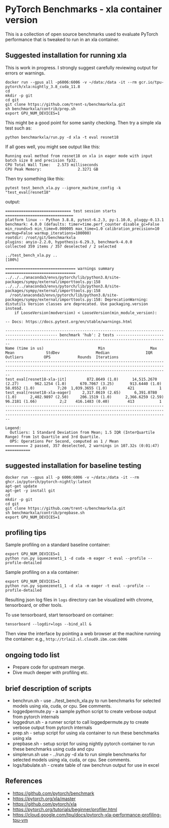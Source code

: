 # PyTorch Benchmarks - xla container version
This is a collection of open source benchmarks used to evaluate PyTorch performance that is tweaked to run in an xla container.


## Suggested installation for running xla

This is work in progress. I strongly suggest carefully reviewing output for errors or warnings.

```
docker run --gpus all -p6006:6006 -v ~/data:/data -it --rm gcr.io/tpu-pytorch/xla:nightly_3.8_cuda_11.8
cd
mkdir -p git
cd git
git clone https://github.com/trent-s/benchmarkxla.git
sh benchmarkxla/contrib/prep.sh
export GPU_NUM_DEVICES=1
```

This might be a good point for some sanity checking.
Then try a simple xla test such as:

```
python benchmarkxla/run.py -d xla -t eval resnet18
```

If all goes well, you might see output like this:

```
Running eval method from resnet18 on xla in eager mode with input batch size 8 and precision fp32.
CPU Total Wall Time:   2.573 milliseconds
CPU Peak Memory:                2.3271 GB
```

Then try something like this:
```
pytest test_bench_xla.py --ignore_machine_config -k "test_eval[resnet18"
```

output:
```
============================= test session starts ==============================
platform linux -- Python 3.8.8, pytest-6.2.3, py-1.10.0, pluggy-0.13.1
benchmark: 4.0.0 (defaults: timer=time.perf_counter disable_gc=False min_rounds=5 min_time=0.000005 max_time=1.0 calibration_precision=10 warmup=False warmup_iterations=100000)
rootdir: /root/git/benchmarkxla
plugins: anyio-2.2.0, hypothesis-6.29.3, benchmark-4.0.0
collected 359 items / 357 deselected / 2 selected

../test_bench_xla.py ..                                                  [100%]

=============================== warnings summary ===============================
../../../anaconda3/envs/pytorch/lib/python3.8/site-packages/sympy/external/importtools.py:158
../../../anaconda3/envs/pytorch/lib/python3.8/site-packages/sympy/external/importtools.py:158
  /root/anaconda3/envs/pytorch/lib/python3.8/site-packages/sympy/external/importtools.py:158: DeprecationWarning: distutils Version classes are deprecated. Use packaging.version instead.
    if LooseVersion(modversion) < LooseVersion(min_module_version):

-- Docs: https://docs.pytest.org/en/stable/warnings.html

--------------------------------------------------------------------------------------------- benchmark 'hub': 2 tests ---------------------------------------------------------------------------------------------
Name (time in us)                        Min                    Max                  Mean              StdDev                Median                IQR            Outliers         OPS            Rounds  Iterations
--------------------------------------------------------------------------------------------------------------------------------------------------------------------------------------------------------------------
test_eval[resnet18-xla-jit]         872.8649 (1.0)      14,515.2670 (2.27)       962.1254 (1.0)      670.7067 (3.25)       913.6440 (1.0)      58.0552 (1.0)          7;20  1,039.3655 (1.0)         421           1
test_eval[resnet18-xla-eager]     2,317.0619 (2.65)      6,391.0780 (1.0)      2,402.9897 (2.50)     206.1519 (1.0)      2,366.6259 (2.59)     96.2181 (1.66)          2;2    416.1483 (0.40)        413           1
--------------------------------------------------------------------------------------------------------------------------------------------------------------------------------------------------------------------

Legend:
  Outliers: 1 Standard Deviation from Mean; 1.5 IQR (InterQuartile Range) from 1st Quartile and 3rd Quartile.
  OPS: Operations Per Second, computed as 1 / Mean
========== 2 passed, 357 deselected, 2 warnings in 107.32s (0:01:47) ===========
```

## suggested installation for baseline testing
```
docker run --gpus all -p 6006:6006 -v ~/data:/data -it --rm ghcr.io/pytorch/pytorch-nightly:latest
apt-get update
apt-get -y install git
cd
mkdir -p git
cd git
git clone https://github.com/trent-s/benchmarkxla.git
sh benchmarkxla/contrib/prepbase.sh
export GPU_NUM_DEVICES=1
```

## profiling tips
Sample profiling on a standard baseline container:
```
export GPU_NUM_DEVICES=1
python run.py squeezenet1_1 -d cuda -m eager -t eval --profile --profile-detailed
```

Sample profiling on a xla container:
```
export GPU_NUM_DEVICES=1
python run.py squeezenet1_1 -d xla -m eager -t eval --profile --profile-detailed
```

Resulting json log files in `logs` directory can be visualized with chrome, tensorboard, or other tools.

To use tensorboard, start tensorboard on container:
```
tensorboard --logdir=logs --bind_all &
```

Then view the interface by pointing a web browser at the machine running the container:
e.g., `http://trlai2.sl.cloud9.ibm.com:6006`


## ongoing todo list
- Prepare code for upstream merge.
- Dive much deeper with profiling etc.


## brief description of scripts
- benchrun.sh - use ../test_bench_xla.py to run benchmarks for selected models using xla, cuda, or cpu. See comments.
- loggedpermute.py - a sample python script to create verbose output from pytorch internals
- loggedrun.sh - a runner script to call loggedpermute.py to create verbose output from pytorch internals
- prep.sh - setup script for using xla container to run these benchmarks using xla
- prepbase.sh - setup script for using nightly pytorch container to run these benchmarks using cuda and cpu
- simplerun.sh use - ../run.py -d xla to run simple benchmarks for selected models using xla, cuda, or cpu. See comments.
- logs/tabulate.sh - create table of raw benchrun output for use in excel

## References
- https://github.com/pytorch/benchmark
- https://pytorch.org/xla/master
- https://github.com/pytorch/xla
- https://pytorch.org/tutorials/beginner/profiler.html
- https://cloud.google.com/tpu/docs/pytorch-xla-performance-profiling-tpu-vm




